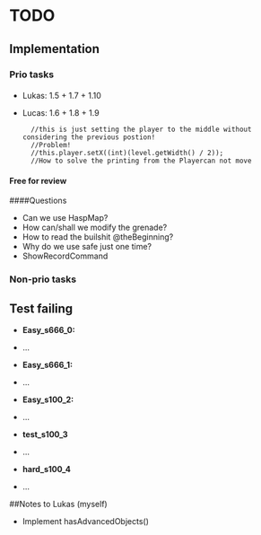 # TODO
## Implementation
### Prio tasks
####
* Lukas: 1.5 + 1.7 + 1.10
* Lucas: 1.6 + 1.8 + 1.9

		//this is just setting the player to the middle without considering the previous postion!
		//Problem!
		//this.player.setX((int)(level.getWidth() / 2));
		//How to solve the printing from the Playercan not move

#### Free for review

	
####Questions
- Can we use HaspMap?
- How can/shall we modify the grenade?
- How to read the builshit @theBeginning?
- Why do we use safe just one time?
- ShowRecordCommand

### Non-prio tasks

## Test failing
* <b>Easy_s666_0:</b>
- ...
* <b>Easy_s666_1:</b>
- ...
* <b>Easy_s100_2:</b>
- ...
* <b>test_s100_3</b>
- ...
* <b>hard_s100_4</b>
- ...

##Notes to Lukas (myself)
* Implement hasAdvancedObjects()

